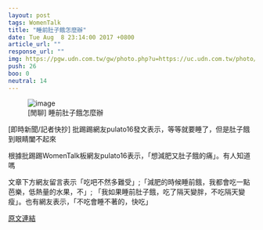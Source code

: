 ```yaml
---
layout: post
tags: WomenTalk
title: "睡前肚子餓怎麼辦"
date: Tue Aug  8 23:14:00 2017 +0800
article_url: ""
response_url: ""
img: https://pgw.udn.com.tw/gw/photo.php?u=https://uc.udn.com.tw/photo/2017/05/19/realtime/3533337.jpg&x=0&y=0&sw=0&sh=0&sl=W&fw=1050&exp=3600
push: 26
boo: 0
neutral: 14
---
```


<figure>
<img src="https://pgw.udn.com.tw/gw/photo.php?u=https://uc.udn.com.tw/photo/2017/05/19/realtime/3533337.jpg&x=0&y=0&sw=0&sh=0&sl=W&fw=1050&exp=3600" alt="image">
<figcaption>
[閒聊] 睡前肚子餓怎麼辦
</figcaption>
</figure>



[即時新聞/記者快抄] 批踢踢網友pulato16發文表示，等等就要睡了，但是肚子餓到眼睛闔不起來

根據批踢踢WomenTalk板網友pulato16表示，「想減肥又肚子餓的痛」。有人知道嗎

文章下方網友留言表示「吃吧不然多難受」;「減肥的時候睡前餓，我都會吃一點芭樂，低熱量的水果，不」; 「我如果睡前肚子餓，吃了隔天變胖，不吃隔天變瘦」。也有網友表示，「不吃會睡不著的，快吃」

<a href = "https://www.ptt.cc/bbs/WomenTalk/M.1502205242.A.3ED.html">原文連結</a>


